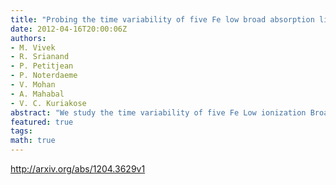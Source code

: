 ```yaml
---
title: "Probing the time variability of five Fe low broad absorption line   quasars"
date: 2012-04-16T20:00:06Z
authors:
- M. Vivek
- R. Srianand
- P. Petitjean
- P. Noterdaeme
- V. Mohan
- A. Mahabal
- V. C. Kuriakose
abstract: "We study the time variability of five Fe Low ionization Broad Absorption Line (FeLoBAL) QSOs using repeated spectroscopic observations with the 2m telescope at IUCAA Girawali observatory (IGO) spanning an interval of upto 10 years. We report a dramatic variation in Al III and Fe III fine-structure lines in the spectra of SDSS J221511.93-004549.9 (z_em ~ 1.478). However, there is no such strong variability shown by the C IV absorption. This source is known to be unusual with (i) the continuum emission dominated by Fe emission lines, (ii) Fe III absorption being stronger than Fe II and (iii) the apparent ratio of Fe III UV 48 to Fe III UV 34 absorption suggesting an inverted population ratio. This is the first reported detection of time variability in the Fe III fine-structure lines in QSO spectra. There is a strong reduction in the absorption strength of these lines between year 2000 and 2008. Using the template fitting techniques, we show that the apparent inversion of strength of UV lines could be related to the complex spectral energy distribution of this QSO. The observed variability can be related to change in the ionization state of the gas or due to transverse motion of this absorbing gas. The shortest variability timescale of Al III line gives a lower limit on the electron density of the absorbing gas as n_e >= 1.1 x 10^4 cm^-3. The remaining 4 FeLoBALs do not show any changes beyond the measurement uncertainties either in optical depth or in the velocity structure. We present the long-term photometric light curve for all of our sources. Among them only SDSS J221511.93-004549.9 shows significant (>= 0.2 mag) variability."
featured: true
tags:
math: true
---
```

http://arxiv.org/abs/1204.3629v1
